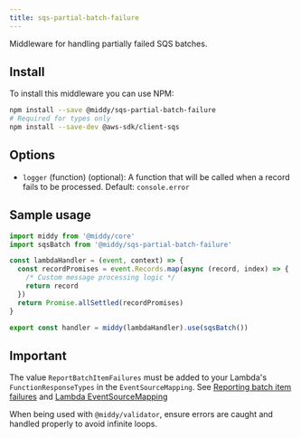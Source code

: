 ```yaml
---
title: sqs-partial-batch-failure
---
```


Middleware for handling partially failed SQS batches.

## Install

To install this middleware you can use NPM:

```bash npm2yarn
npm install --save @middy/sqs-partial-batch-failure
# Required for types only
npm install --save-dev @aws-sdk/client-sqs
```

## Options

- `logger` (function) (optional): A function that will be called when a record fails to be processed. Default: `console.error`

## Sample usage

```javascript
import middy from '@middy/core'
import sqsBatch from '@middy/sqs-partial-batch-failure'

const lambdaHandler = (event, context) => {
  const recordPromises = event.Records.map(async (record, index) => {
    /* Custom message processing logic */
    return record
  })
  return Promise.allSettled(recordPromises)
}

export const handler = middy(lambdaHandler).use(sqsBatch())
```

## Important

The value `ReportBatchItemFailures` must be added to your Lambda's `FunctionResponseTypes` in the `EventSourceMapping`. See [Reporting batch item failures](https://docs.aws.amazon.com/lambda/latest/dg/with-sqs.html#services-sqs-batchfailurereporting) and [Lambda EventSourceMapping](https://docs.aws.amazon.com/AWSCloudFormation/latest/UserGuide/aws-resource-lambda-eventsourcemapping.html)

When being used with `@middy/validator`, ensure errors are caught and handled properly to avoid infinite loops.
